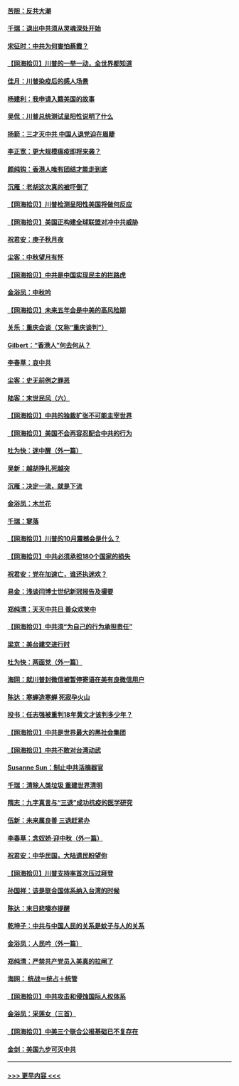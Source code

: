 #### [苦胆：反共大潮](../pages/nsc993/n12459469.md?t=10080751) 
#### [千瑞：退出中共须从灵魂深处开始](../pages/nsc993/n12459437.md?t=10080751) 
#### [宋征时：中共为何害怕蔡霞？](../pages/nsc993/n12459097.md?t=10080751) 
#### [【网海拾贝】川普的一举一动，全世界都知道](../pages/nsc993/n12458825.md?t=10080751) 
#### [佳月：川普染疫后的感人场景](../pages/nsc993/n12456994.md?t=10080751) 
#### [杨建利：我申请入籍美国的故事](../pages/nsc993/n12455635.md?t=10080751) 
#### [吴侃：川普总统测试呈阳性说明了什么](../pages/nsc993/n12451869.md?t=10080751) 
#### [扬箭：三才灭中共 中国人退党迫在眉睫](../pages/nsc993/n12451842.md?t=10080751) 
#### [李正宽：更大规模瘟疫即将来袭？](../pages/nsc993/n12451455.md?t=10080751) 
#### [颜纯钩：香港人唯有团结才能走到底](../pages/nsc993/n12450870.md?t=10080751) 
#### [沉雁：老胡这次真的被吓倒了](../pages/nsc993/n12449796.md?t=10080751) 
#### [【网海拾贝】川普检测呈阳性美国将做何反应](../pages/nsc993/n12449042.md?t=10080751) 
#### [【网海拾贝】美国正构建全球联盟对冲中共威胁](../pages/nsc993/n12446580.md?t=10080751) 
#### [祝君安：庚子秋月夜](../pages/nsc993/n12445870.md?t=10080751) 
#### [尘客：中秋望月有怀](../pages/nsc993/n12444632.md?t=10080751) 
#### [【网海拾贝】中共是中国实现民主的拦路虎](../pages/nsc993/n12443573.md?t=10080751) 
#### [金浴凤：中秋吟](../pages/nsc993/n12441773.md?t=10080751) 
#### [【网海拾贝】未来五年会是中美的高风险期](../pages/nsc993/n12440760.md?t=10080751) 
#### [关乐：重庆会谈（又称“重庆谈判”）](../pages/nsc993/n12437525.md?t=10080751) 
#### [Gilbert：“香港人”何去何从？](../pages/nsc993/n12435894.md?t=10080751) 
#### [李春草：哀中共](../pages/nsc993/n12435874.md?t=10080751) 
#### [尘客：史无前例之罪恶](../pages/nsc993/n12435762.md?t=10080751) 
#### [陆客：末世民风（六）](../pages/nsc993/n12435354.md?t=10080751) 
#### [【网海拾贝】中共的独裁扩张不可能主宰世界](../pages/nsc993/n12435151.md?t=10080751) 
#### [【网海拾贝】美国不会再容忍配合中共的行为](../pages/nsc993/n12433808.md?t=10080751) 
#### [吐为快：迷中醒（外一篇）](../pages/nsc993/n12433585.md?t=10080751) 
#### [吴新：越胡挣扎死越突](../pages/nsc993/n12433562.md?t=10080751) 
#### [沉雁：决定一流，就是下流](../pages/nsc993/n12432128.md?t=10080751) 
#### [金浴凤：木兰花](../pages/nsc993/n12432124.md?t=10080751) 
#### [千瑞：寥落](../pages/nsc993/n12432071.md?t=10080751) 
#### [【网海拾贝】川普的10月震撼会是什么？](../pages/nsc993/n12431624.md?t=10080751) 
#### [【网海拾贝】中共必须承担180个国家的损失](../pages/nsc993/n12428893.md?t=10080751) 
#### [祝君安：党在加速亡，谁还执迷欢？](../pages/nsc993/n12428652.md?t=10080751) 
#### [易金：浅谈闫博士世纪新冠报告及撮要](../pages/nsc993/n12426822.md?t=10080751) 
#### [郑纯清：天灭中共日 善众欢笑中](../pages/nsc993/n12426784.md?t=10080751) 
#### [【网海拾贝】中共须“为自己的行为承担责任”](../pages/nsc993/n12426067.md?t=10080751) 
#### [梁京：美台建交进行时](../pages/nsc993/n12424066.md?t=10080751) 
#### [吐为快：两面党（外一篇）](../pages/nsc993/n12424043.md?t=10080751) 
#### [海网：就川普封微信被暂停寄语在美有良微信用户](../pages/nsc993/n12424021.md?t=10080751) 
#### [陈达：寒蝉造寒蝉 死寂孕火山](../pages/nsc993/n12423958.md?t=10080751) 
#### [投书：任志强被重判18年黄文才该判多少年？](../pages/nsc993/n12423672.md?t=10080751) 
#### [【网海拾贝】中共是世界最大的黑社会集团](../pages/nsc993/n12423543.md?t=10080751) 
#### [【网海拾贝】中共不敢对台湾动武](../pages/nsc993/n12421418.md?t=10080751) 
#### [Susanne Sun：制止中共活摘器官](../pages/nsc993/n12419654.md?t=10080751) 
#### [千瑞：清除人类垃圾 重建世界清明](../pages/nsc993/n12419414.md?t=10080751) 
#### [隋志：九字真言与“三退”成功抗疫的医学研究](../pages/nsc993/n12419248.md?t=10080751) 
#### [伍新：未来属良善 三退赶紧办](../pages/nsc993/n12418496.md?t=10080751) 
#### [李春草：念奴娇·迎中秋（外一篇）](../pages/nsc993/n12418465.md?t=10080751) 
#### [祝君安：中华民国，大陆遗民盼望你](../pages/nsc993/n12418089.md?t=10080751) 
#### [【网海拾贝】川普支持率首次压过拜登](../pages/nsc993/n12418050.md?t=10080751) 
#### [孙国祥：该是联合国体系纳入台湾的时候](../pages/nsc993/n12417369.md?t=10080751) 
#### [陈达：末日悲嚎亦提醒](../pages/nsc993/n12416736.md?t=10080751) 
#### [乾坤子：中共与中国人民的关系是蚊子与人的关系](../pages/nsc993/n12416632.md?t=10080751) 
#### [金浴凤：人民吟（外一篇）](../pages/nsc993/n12416567.md?t=10080751) 
#### [郑纯清：严禁共产党员入美真的拉闸了](../pages/nsc993/n12416550.md?t=10080751) 
#### [海网： 统战＝统占＋统管](../pages/nsc993/n12416404.md?t=10080751) 
#### [【网海拾贝】中共攻击和侵蚀国际人权体系](../pages/nsc993/n12416250.md?t=10080751) 
#### [金浴凤：采莲女（三首）](../pages/nsc993/n12415517.md?t=10080751) 
#### [【网海拾贝】中美三个联合公报基础已不复存在](../pages/nsc993/n12415054.md?t=10080751) 
#### [金剑：美国九步可灭中共](../pages/nsc993/n12413183.md?t=10080751) 

----
#### [ >>> 更早内容 <<< ](../indexes/nsc993-earlier.md)
